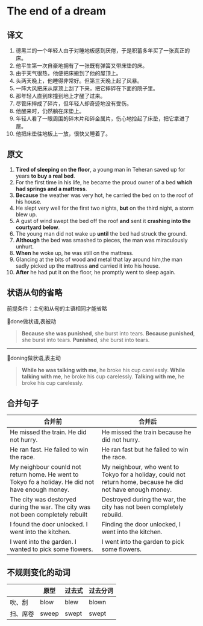 # The end of a dream

## 译文

1. 德黑兰的一个年轻人由于对睡地板感到厌倦，于是积蓄多年买了一张真正的床。
2. 他平生第一次自豪地拥有了一张既有弹簧又带床垫的床。
3. 由于天气很热，他便把床搬到了他的屋顶上。
4. 头两天晚上，他睡得非常好。但第三天晚上起了风暴。
5. 一阵大风把床从屋顶上刮了下来，把它摔碎在下面的院子里。
6. 那年轻人直到床撞到地上才醒了过来。
7. 尽管床摔成了碎片，但年轻人却奇迹地没有受伤。
8. 他醒来时，仍然躺在床垫上。
9. 年轻人看了一眼周围的碎木片和碎金属片，伤心地捡起了床垫，把它拿进了屋。
10. 他把床垫往地板上一放，很快又睡着了。

## 原文

1. **Tired of sleeping on the floor**, a young man in Teheran saved up for years **to buy a real bed**.
2. For the first time in his life, he became the proud owner of a bed **which had springs and a mattress**.
3. **Because** the weather was very hot, he carried the bed on to the roof of his house.
4. He slept very well for the first two nights, **but** on the third night, a storm blew up.
5. A gust of wind swept the bed off the roof **and** sent it **crashing into the courtyard below**.
6. The young man did not wake up **until** the bed had struck the ground.
7. **Although** the bed was smashed to pieces, the man was miraculously unhurt.
8. **When** he woke up, he was still on the mattress.
9. Glancing at the bits of wood and metal that lay around him,the man sadly picked up the mattress **and** carried it into his house.
10. **After** he had put it on the floor, he promptly went to sleep again.

## 状语从句的省略

前提条件：主句和从句的主语相同才能省略  

🍉done做状语,表被动  
> **Because she was punished**, she burst into tears.
> **Because punished**, she burst into tears.
> **Punished**, she burst into tears.

---

🍉doning做状语,表主动
> **While he was talking with me**, he broke his cup carelessly.
> **While talking with me**, he broke his cup carelessly.
> **Talking with me**, he broke his cup carelessly.

## 合并句子

|合并前|合并后|
|---|---|
|He missed the train. He did not hurry.|He missed the train because he did not hurry.|
|He ran fast. He failed to win the race.|He ran fast but he failed to win the race.|
| My neighbour counld not return home. He went to Tokyo fo a holiday. He did not have enough money.| My neighbour, who went to Tokyo for a holiday, could not return home, because he did not have enough money.|
|The city was destoryed during the war. The city was not been completely rebuilt| Destroyed during the war, the city has not been completely rebuild. |
|I found the door unlocked. I went into the kitchen.| Finding the door unlocked, I went into the kitchen.|
|I went into the garden. I wanted to pick some flowers.| I went into the garden to pick some flowers.|

## 不规则变化的动词

||原型|过去式|过去分词|
| --- | --- |--- |--- |
| 吹、刮 | blow | blew | blown|
| 扫、席卷|sweep | swept |swept|
